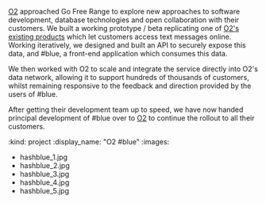 [O2][] approached Go Free Range to explore new approaches to software development, database technologies and open collaboration with their customers. We built a working prototype / beta replicating one of [O2's existing products][Bluebook] which let customers access text messages online. Working iteratively, we designed and built an API to securely expose this data, and #blue, a front-end application which consumes this data.

We then worked with O2 to scale and integrate the service directly into O2's data network, allowing it to support hundreds of thousands of customers, whilst remaining responsive to the feedback and direction provided by the users of #blue.

After getting their development team up to speed, we have now handed principal development of #blue over to [O2][] to continue the rollout to all their customers.

[O2]: http://www.o2.co.uk
[Bluebook]: http://bluebook.o2.co.uk

:kind: project
:display_name: "O2 #blue"
:images:
  - hashblue_1.jpg
  - hashblue_2.jpg
  - hashblue_3.jpg
  - hashblue_4.jpg
  - hashblue_5.jpg
